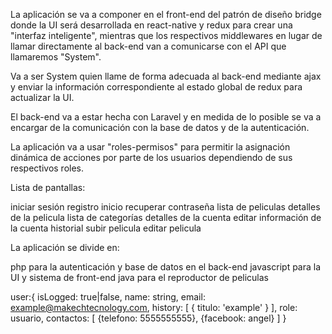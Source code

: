 La aplicación se va a componer en el front-end del patrón de diseño bridge donde la UI será desarrollada
en react-native y redux para crear una "interfaz inteligente", mientras que los respectivos middlewares
en lugar de llamar directamente al back-end van a comunicarse con el API que llamaremos "System". 

Va a ser System quien llame de forma adecuada al back-end mediante ajax y enviar la información correspondiente
al estado global de redux para actualizar la UI.

El back-end va a estar hecha con Laravel y en medida de lo posible se va a encargar de la comunicación con la
base de datos y de la autenticación. 

La aplicación va a usar "roles-permisos" para permitir la asignación dinámica de acciones por parte de los usuarios
dependiendo de sus respectivos roles.

Lista de pantallas:

iniciar sesión
registro
inicio
recuperar contraseña
lista de peliculas
detalles de la pelicula
lista de categorías
detalles de la cuenta
editar información de la cuenta
historial
subir pelicula
editar pelicula

La aplicación se divide en: 

php para la autenticación y base de datos en el back-end
javascript para la UI y sistema de front-end
java para el reproductor de peliculas


user:{
    isLogged: true|false,
    name: string,
    email: example@makechtecnology.com,
    history: [
        {
            titulo: 'example'
        }
    ],
    role: usuario,
    contactos: [
        {telefono: 5555555555},
        {facebook: angel}
    ]
}